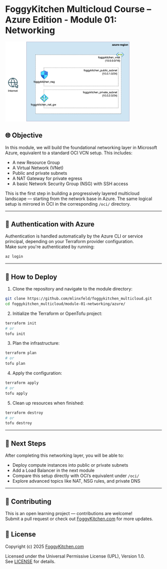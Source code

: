 # FoggyKitchen Multicloud Course – Azure Edition - **Module 01: Networking**

<img src="module-01-networking-azure.jpg" width="400"/>

## 🌐 Objective

In this module, we will build the foundational networking layer in Microsoft Azure, equivalent to a standard OCI VCN setup. This includes:

- A new Resource Group
- A Virtual Network (VNet)
- Public and private subnets
- A NAT Gateway for private egress
- A basic Network Security Group (NSG) with SSH access

This is the first step in building a progressively layered multicloud landscape — starting from the network base in Azure. The same logical setup is mirrored in OCI in the corresponding `/oci/` directory.

---

## 🔐 Authentication with Azure

Authentication is handled automatically by the Azure CLI or service principal, depending on your Terraform provider configuration.  
Make sure you're authenticated by running:

```bash
az login
```

---

## 🚀 How to Deploy

1. Clone the repository and navigate to the module directory:

```bash
git clone https://github.com/mlinxfeld/foggykitchen_multicloud.git
cd foggykitchen_multicloud/module-01-networking/azure/
```

2. Initialize the Terraform or OpenTofu project:

```bash
terraform init
# or
tofu init
```

3. Plan the infrastructure:

```bash
terraform plan
# or
tofu plan
```

4. Apply the configuration:

```bash
terraform apply
# or
tofu apply
```

5. Clean up resources when finished:

```bash
terraform destroy
# or
tofu destroy
```

---

## 📘 Next Steps

After completing this networking layer, you will be able to:

- Deploy compute instances into public or private subnets
- Add a Load Balancer in the next module
- Compare this setup directly with OCI’s equivalent under `/oci/`
- Explore advanced topics like NAT, NSG rules, and private DNS

---

## 📣 Contributing

This is an open learning project — contributions are welcome!  
Submit a pull request or check out [FoggyKitchen.com](https://foggykitchen.com/) for more updates.

## 🪪 License
Copyright (c) 2025 [FoggyKitchen.com](https://foggykitchen.com/)

Licensed under the Universal Permissive License (UPL), Version 1.0.  
See [LICENSE](../../LICENSE) for details.
